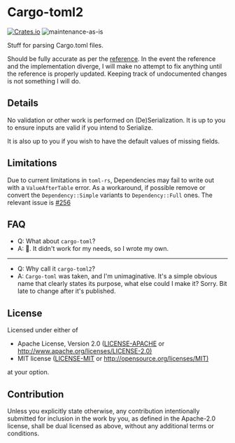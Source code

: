 # Cargo-toml2

[![Crates.io](https://img.shields.io/crates/v/cargo-toml2.svg)](https://crates.io/crates/cargo-toml2)
![maintenance-as-is](https://img.shields.io/badge/maintenance-as--is-yellow.svg)

Stuff for parsing Cargo.toml files.

Should be fully accurate as per the [reference](https://doc.rust-lang.org/cargo/reference/manifest.html).
In the event the reference and the implementation diverge, I will make no attempt to fix anything until
the reference is properly updated.
Keeping track of undocumented changes is not something I will do.

## Details

No validation or other work is performed on (De)Serialization.
It is up to you to ensure inputs are valid if you intend to Serialize.

It is also up to you if you wish to have the default values of missing fields.

## Limitations

Due to current limitations in `toml-rs`, Dependencies may fail to write out with a `ValueAfterTable` error.
As a workaround, if possible remove or convert the `Dependency::Simple` variants to `Dependency::Full` ones.
The relevant issue is [#256](https://github.com/alexcrichton/toml-rs/issues/265)

## FAQ

* Q: What about `cargo-toml`?
* A: 🤷. It didn't work for my needs, so I wrote my own.

----

* Q: Why call it `cargo-toml2`?
* A: `Cargo-toml` was taken, and I'm unimaginative. It's a simple obvious name that clearly states its purpose, what else could I make it? Sorry. Bit late to change after it's published.

## License

Licensed under either of

* Apache License, Version 2.0
   ([LICENSE-APACHE](LICENSE-APACHE) or <http://www.apache.org/licenses/LICENSE-2.0)>
* MIT license
   ([LICENSE-MIT](LICENSE-MIT) or <http://opensource.org/licenses/MIT)>

at your option.

## Contribution

Unless you explicitly state otherwise, any contribution intentionally submitted
for inclusion in the work by you, as defined in the Apache-2.0 license, shall be
dual licensed as above, without any additional terms or conditions.
